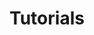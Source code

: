 ---
layout: collection
title: "Tutorials"
permalink: /tutorials/
author profile: true
collection: tutorials
sort_by: date

---